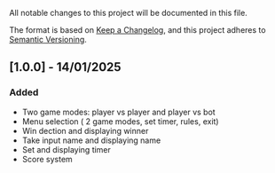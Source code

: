All notable changes to this project will be documented in this file.

The format is based on [Keep a Changelog](https://keepachangelog.com/en/1.0.0/),
and this project adheres to [Semantic Versioning](https://semver.org/spec/v2.0.0.html).

## [1.0.0] - 14/01/2025

### Added
- Two game modes: player vs player and player vs bot
- Menu selection ( 2 game modes, set timer, rules, exit)
- Win dection and displaying winner
- Take input name and displaying name
- Set and displaying timer
- Score system
